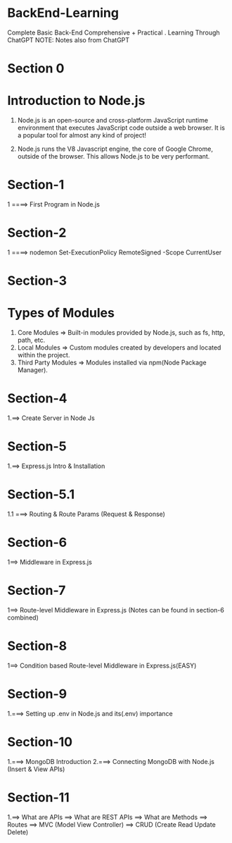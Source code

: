 # BackEnd-Learning

Complete Basic Back-End Comprehensive + Practical
. 
Learning Through ChatGPT 
NOTE: Notes also from ChatGPT 

# Section 0

# Introduction to Node.js

1. Node.js is an open-source and cross-platform JavaScript runtime environment that executes JavaScript code outside a web browser. It is a popular tool for almost any kind of project!

2. Node.js runs the V8 Javascript engine, the core of Google Chrome, outside of the browser. This allows Node.js to be very performant.

# Section-1

1 ====> First Program in Node.js

# Section-2

1 ====> nodemon
Set-ExecutionPolicy RemoteSigned -Scope CurrentUser

# Section-3

# Types of Modules

1. Core Modules
   => Built-in modules provided by Node.js, such as fs, http, path, etc.
2. Local Modules
   => Custom modules created by developers and located within the project.
3. Third Party Modules
   => Modules installed via npm(Node Package Manager).

# Section-4

1.==> Create Server in Node Js

# Section-5

1.==> Express.js Intro & Installation

# Section-5.1

1.1 ===> Routing & Route Params (Request & Response)

# Section-6

1==> Middleware in Express.js

# Section-7
1==> Route-level Middleware in Express.js (Notes can be found in section-6 combined)

# Section-8
1==> Condition based  Route-level Middleware in Express.js(EASY)


# Section-9
1.===> Setting up .env in Node.js and its(.env) importance


# Section-10
1.===> MongoDB Introduction
2.===> Connecting MongoDB with Node.js (Insert & View APIs)

# Section-11
1.==> What are APIs
  ==> What are REST APIs
  ==> What are Methods
  ==> Routes
  ==> MVC (Model View Controller)
  ==> CRUD (Create Read Update Delete)